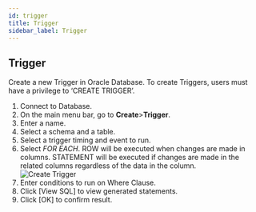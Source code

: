 ```yaml
---
id: trigger
title: Trigger
sidebar_label: Trigger
---
```


## Trigger

Create a new Trigger in Oracle Database. To create Triggers, users must have a privilege to ‘CREATE TRIGGER’.

1. Connect to Database.
2. On the main menu bar, go to **Create**>**Trigger**.
3. Enter a name.
4. Select a schema and a table.
5. Select a trigger timing and event to run.
6. Select _FOR EACH_. ROW will be executed when changes are made in columns. STATEMENT will be executed if changes are made in the related columns regardless of the data in the column.  
![Create Trigger](https://s3.ap-northeast-2.amazonaws.com/sqlgate-manual-content/D7655B433BEAF163FACFEC9AE129CAD3.jpg)
7. Enter conditions to run on Where Clause.
8. Click [View SQL] to view generated statements.
9. Click [OK] to confirm result.
